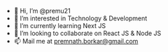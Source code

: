 - 👋 Hi, I’m @premu21
- 👀 I’m interested in Technology & Development
- 🌱 I’m currently learning Next JS
- 💞️ I’m looking to collaborate on React JS & Node JS
- 📫 Mail me at premnath.borkar@gmail.com

<!---
premu21/premu21 is a ✨ special ✨ repository because its `README.md` (this file) appears on your GitHub profile.
You can click the Preview link to take a look at your changes.
--->
